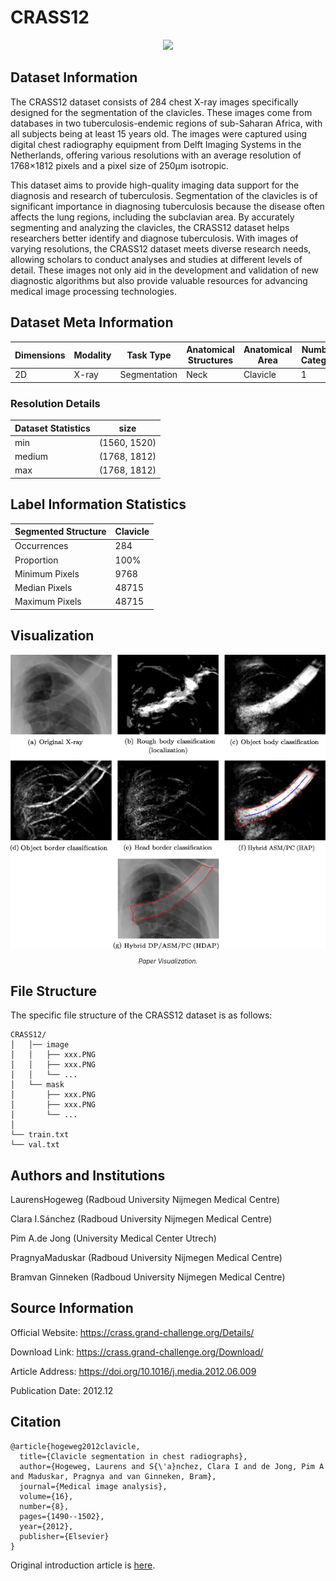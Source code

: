 # CRASS12

<div align="center">
    <a href="https://github.com/openmedlab/"><img width="700px" height="auto" src="appendix/CRASS12_0.avif"></a>
</div>
<p style="text-align:center;font-size:10px;"><em></em></p>

## Dataset Information

The CRASS12 dataset consists of 284 chest X-ray images specifically designed for the segmentation of the clavicles. These images come from databases in two tuberculosis-endemic regions of sub-Saharan Africa, with all subjects being at least 15 years old. The images were captured using digital chest radiography equipment from Delft Imaging Systems in the Netherlands, offering various resolutions with an average resolution of 1768×1812 pixels and a pixel size of 250μm isotropic.

This dataset aims to provide high-quality imaging data support for the diagnosis and research of tuberculosis. Segmentation of the clavicles is of significant importance in diagnosing tuberculosis because the disease often affects the lung regions, including the subclavian area. By accurately segmenting and analyzing the clavicles, the CRASS12 dataset helps researchers better identify and diagnose tuberculosis. With images of varying resolutions, the CRASS12 dataset meets diverse research needs, allowing scholars to conduct analyses and studies at different levels of detail. These images not only aid in the development and validation of new diagnostic algorithms but also provide valuable resources for advancing medical image processing technologies.

## Dataset Meta Information

| Dimensions | Modality | Task Type    | Anatomical Structures | Anatomical Area | Number of Categories | Data Volume | File Format |
|------------|----------|--------------|-----------------------|-----------------|----------------------|-------------|-------------|
| 2D         | X-ray    | Segmentation | Neck                  | Clavicle        | 1                    | 284         | PNG         |


### Resolution Details

| Dataset Statistics | size          |
|--------------------|---------------|
| min                | (1560, 1520)  |
| medium             | (1768, 1812)  |
| max                | (1768, 1812)  |

## Label Information Statistics

| Segmented Structure | Clavicle |
|---------------------|----------|
| Occurrences         | 284      |
| Proportion          | 100%     |
| Minimum Pixels      | 9768     |
| Median Pixels       | 48715    |
| Maximum Pixels      | 48715    |

## Visualization

<div align="center">
    <a href="https://github.com/openmedlab/"><img width="700px" height="auto" src="appendix/CRASS12_1.webp"></a>
</div>
<p style="text-align:center;font-size:10px;"><em> Paper Visualization.</em></p>

## File Structure

The specific file structure of the CRASS12 dataset is as follows:

``` 
CRASS12/
│   │── image
│   │   ├── xxx.PNG
│   │   ├── xxx.PNG
│   │   └── ...
│   └── mask
│       ├── xxx.PNG
│       ├── xxx.PNG
│       └── ...
│   
└── train.txt
└── val.txt
```

## Authors and Institutions

LaurensHogeweg (Radboud University Nijmegen Medical Centre)

Clara I.Sánchez (Radboud University Nijmegen Medical Centre)

Pim A.de Jong (University Medical Center Utrech)

PragnyaMaduskar (Radboud University Nijmegen Medical Centre)

Bramvan Ginneken (Radboud University Nijmegen Medical Centre)

## Source Information

Official Website: https://crass.grand-challenge.org/Details/

Download Link: https://crass.grand-challenge.org/Download/

Article Address: https://doi.org/10.1016/j.media.2012.06.009

Publication Date: 2012.12

## Citation

``` 
@article{hogeweg2012clavicle,
  title={Clavicle segmentation in chest radiographs},
  author={Hogeweg, Laurens and S{\'a}nchez, Clara I and de Jong, Pim A and Maduskar, Pragnya and van Ginneken, Bram},
  journal={Medical image analysis},
  volume={16},
  number={8},
  pages={1490--1502},
  year={2012},
  publisher={Elsevier}
}
```

Original introduction article is [here](https://zhuanlan.zhihu.com/p/699094021).